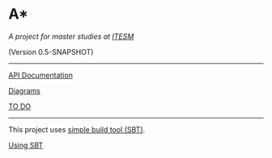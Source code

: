 A* 
==
_A project for master studies at [ITESM](http://www.itesm.mx/wps/wcm/connect/ITESM/Tecnologico+de+Monterrey/English)_

(Version 0.5-SNAPSHOT)

---


[API Documentation](http://fehu.github.io/int-sis--AStar/api/0.4-SNAPSHOT/index.html#package)

[Diagrams](Diagrams.md)

[TO DO](todo.md)

---

This project uses [simple build tool (SBT)](http://www.scala-sbt.org/). 

[Using SBT](http://www.scala-sbt.org/0.13/tutorial/)

